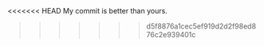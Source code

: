 <Insert your creation after this line>
<<<<<<< HEAD
My commit is better than yours.

>>>>>>> d5f8876a1cec5ef919d2d2f98ed876c2e939401c
